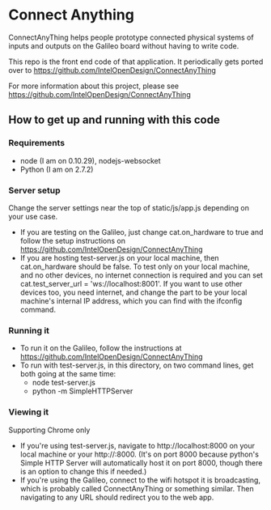 Connect Anything
================

ConnectAnyThing helps people prototype connected physical systems of inputs and outputs on the Galileo board without having to write code.

This repo is the front end code of that application. It  periodically gets ported over to https://github.com/IntelOpenDesign/ConnectAnyThing

For more information about this project, please see https://github.com/IntelOpenDesign/ConnectAnyThing

How to get up and running with this code
----------------------------------------

### Requirements
* node (I am on 0.10.29), nodejs-websocket
* Python (I am on 2.7.2)

### Server setup
Change the server settings near the top of static/js/app.js depending on your use case.
* If you are testing on the Galileo, just change cat.on_hardware to true and follow the setup instructions on https://github.com/IntelOpenDesign/ConnectAnyThing
* If you are hosting test-server.js on your local machine, then cat.on_hardware should be false. To test only on your local machine, and no other devices, no internet connection is required and you can set cat.test_server_url = 'ws://localhost:8001'. If you want to use other devices too, you need internet, and change the <localhost> part to be your local machine's internal IP address, which you can find with the ifconfig command.

### Running it
* To run it on the Galileo, follow the instructions at https://github.com/IntelOpenDesign/ConnectAnyThing
* To run with test-server.js, in this directory, on two command lines, get both going at the same time:
    - node test-server.js
    - python -m SimpleHTTPServer

### Viewing it
Supporting Chrome only
* If you're using test-server.js, navigate to http://localhost:8000 on your local machine or your http://<local IP address>:8000. (It's on port 8000 because python's Simple HTTP Server will automatically host it on port 8000, though there is an option to change this if needed.)
* If you're using the Galileo, connect to the wifi hotspot it is broadcasting, which is probably called ConnectAnyThing or something similar. Then navigating to any URL should redirect you to the web app.
